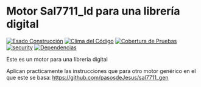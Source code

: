 # Motor Sal7711_ld para una librería digital
[![Esado Construcción](https://api.travis-ci.org/pasosdeJesus/sal7711_ld.svg?branch=master)](https://travis-ci.org/pasosdeJesus/sal7711_ld) [![Clima del Código](https://codeclimate.com/github/pasosdeJesus/sal7711_ld/badges/gpa.svg)](https://codeclimate.com/github/pasosdeJesus/sal7711_ld) [![Cobertura de Pruebas](https://codeclimate.com/github/pasosdeJesus/sal7711_ld/badges/coverage.svg)](https://codeclimate.com/github/pasosdeJesus/sal7711_ld) [![security](https://hakiri.io/github/pasosdeJesus/sal7711_ld/master.svg)](https://hakiri.io/github/pasosdeJesus/sal7711_ld/master) [![Dependencias](https://gemnasium.com/pasosdeJesus/sal7711_ld.svg)](https://gemnasium.com/pasosdeJesus/sal7711_ld) 

Este es un motor para una librería digital

Aplican practicamente las instrucciones que para otro motor genérico en el que
este se basa:
	https://github.com/pasosdeJesus/sal7711_gen

